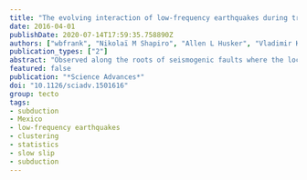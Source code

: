 ```yaml
---
title: "The evolving interaction of low-frequency earthquakes during transient slip"
date: 2016-04-01
publishDate: 2020-07-14T17:59:35.758890Z
authors: ["wbfrank", "Nikolaï M Shapiro", "Allen L Husker", "Vladimir Kostoglodov", "Alexander A Gusev", "Michel Campillo"]
publication_types: ["2"]
abstract: "Observed along the roots of seismogenic faults where the locked interface transitions to a stably sliding one, low-frequency earthquakes (LFEs) primarily occur as event bursts during slow slip. Using an event catalog from Guerrero, Mexico, we employ a statistical analysis to consider the sequence of LFEs at a single asperity as a point process, and deduce the level of time clustering from the shape of its autocorrelation function. We show that while the plate interface remains locked, LFEs behave as a simple Poisson process, whereas they become strongly clustered in time during even the smallest slow slip, consistent with interaction between different LFE sources. Our results demonstrate that bursts of LFEs can result from the collective behavior of asperities whose interaction depends on the state of the fault interface."
featured: false
publication: "*Science Advances*"
doi: "10.1126/sciadv.1501616"
group: tecto
tags:
- subduction
- Mexico
- low-frequency earthquakes
- clustering
- statistics
- slow slip
- subduction
---
```


